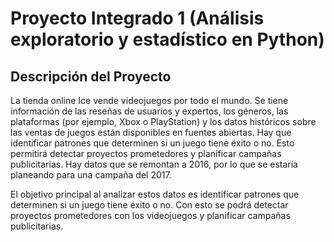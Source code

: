 # Proyecto Integrado 1 (Análisis exploratorio y estadístico en Python)
## Descripción del Proyecto
La tienda online Ice vende videojuegos por todo el mundo. Se tiene información de las reseñas de usuarios y expertos, los géneros, las plataformas 
(por ejemplo, Xbox o PlayStation) y los datos históricos sobre las ventas de juegos están disponibles en fuentes abiertas. 
Hay que identificar patrones que determinen si un juego tiene éxito o no. Esto permitirá detectar proyectos prometedores y planificar campañas publicitarias.
Hay datos que se remontan a 2016, por lo que se estaría planeando para una campaña del 2017.

El objetivo principal al analizar estos datos es identificar patrones que determinen si un juego tiene éxito o no. 
Con esto se podrá detectar proyectos prometedores con los videojuegos y planificar campañas publicitarias.
